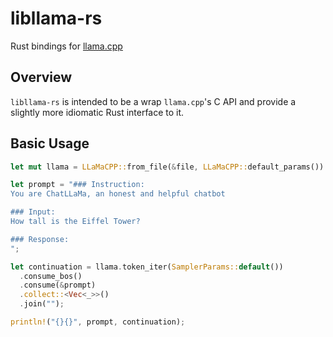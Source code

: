 # libllama-rs

Rust bindings for [llama.cpp](https://github.com/ggerganov/llama.cpp)

## Overview

`libllama-rs` is intended to be a wrap `llama.cpp`'s C API and provide a slightly more idiomatic Rust interface to it.

## Basic Usage

```rust
let mut llama = LLaMaCPP::from_file(&file, LLaMaCPP::default_params()).expect("Failed to load model");

let prompt = "### Instruction:
You are ChatLLaMa, an honest and helpful chatbot

### Input:
How tall is the Eiffel Tower?

### Response:
";

let continuation = llama.token_iter(SamplerParams::default())
  .consume_bos()
  .consume(&prompt)
  .collect::<Vec<_>>()
  .join("");

println!("{}{}", prompt, continuation);
```
